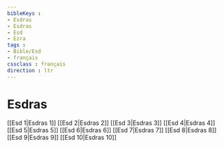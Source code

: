 ```yaml
---
bibleKeys : 
- Esdras
- Esdras
- Esd
- Ezra
tags : 
- Bible/Esd
- français
cssclass : français
direction : ltr
---
```


# Esdras

[[Esd 1|Esdras 1]]
[[Esd 2|Esdras 2]]
[[Esd 3|Esdras 3]]
[[Esd 4|Esdras 4]]
[[Esd 5|Esdras 5]]
[[Esd 6|Esdras 6]]
[[Esd 7|Esdras 7]]
[[Esd 8|Esdras 8]]
[[Esd 9|Esdras 9]]
[[Esd 10|Esdras 10]]
